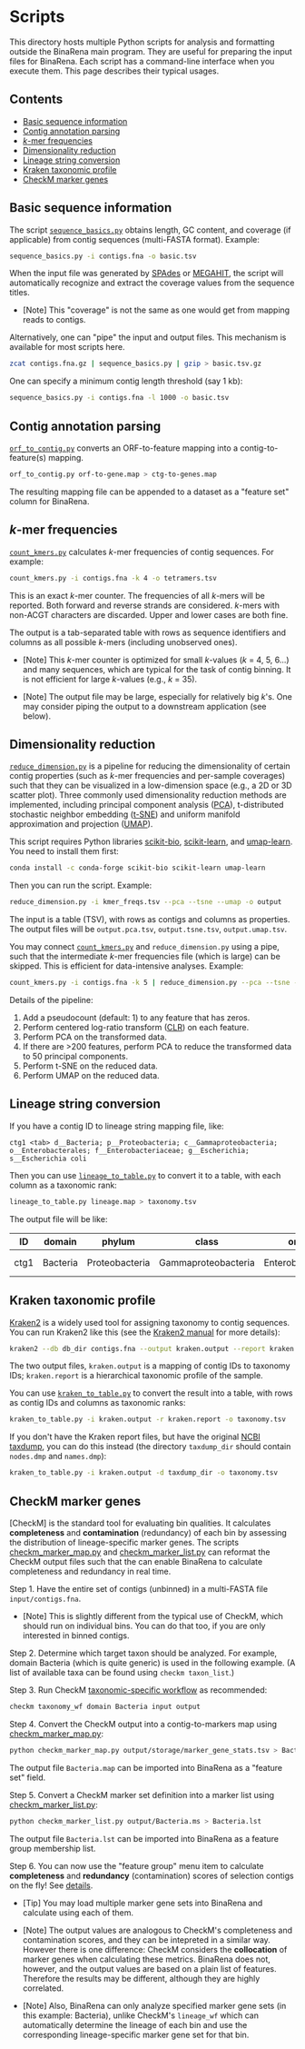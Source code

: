 # Scripts

This directory hosts multiple Python scripts for analysis and formatting outside the BinaRena main program. They are useful for preparing the input files for BinaRena. Each script has a command-line interface when you execute them. This page describes their typical usages.


## Contents

- [Basic sequence information](#basic-sequence-information)
- [Contig annotation parsing](#contig-annotation-parsing)
- [_k_-mer frequencies](#k-mer-frequencies)
- [Dimensionality reduction](#dimensionality-reduction)
- [Lineage string conversion](#lineage-string-conversion)
- [Kraken taxonomic profile](#kraken-taxonomic-profile)
- [CheckM marker genes](#checkm-marker-genes)


## Basic sequence information

The script [`sequence_basics.py`](sequence_basics.py) obtains length, GC content, and coverage (if applicable) from contig sequences (multi-FASTA format). Example:

```bash
sequence_basics.py -i contigs.fna -o basic.tsv
```

When the input file was generated by [SPAdes](https://github.com/ablab/spades) or [MEGAHIT](https://github.com/voutcn/megahit), the script will automatically recognize and extract the coverage values from the sequence titles.

- [Note] This "coverage" is not the same as one would get from mapping reads to contigs.

Alternatively, one can "pipe" the input and output files. This mechanism is available for most scripts here.

```bash
zcat contigs.fna.gz | sequence_basics.py | gzip > basic.tsv.gz
```

One can specify a minimum contig length threshold (say 1 kb):

```bash
sequence_basics.py -i contigs.fna -l 1000 -o basic.tsv
```


## Contig annotation parsing

[`orf_to_contig.py`](orf_to_contig.py) converts an ORF-to-feature mapping into a contig-to-feature(s) mapping.

```bash
orf_to_contig.py orf-to-gene.map > ctg-to-genes.map
```

The resulting mapping file can be appended to a dataset as a "feature set" column for BinaRena.


## _k_-mer frequencies

[`count_kmers.py`](count_kmers.py) calculates _k_-mer frequencies of contig sequences. For example:

```bash
count_kmers.py -i contigs.fna -k 4 -o tetramers.tsv
```

This is an exact _k_-mer counter. The frequencies of all _k_-mers will be reported. Both forward and reverse strands are considered. _k_-mers with non-ACGT characters are discarded. Upper and lower cases are both fine.

The output is a tab-separated table with rows as sequence identifiers and columns as all possible _k_-mers (including unobserved ones).

- [Note] This _k_-mer counter is optimized for small _k_-values (_k_ = 4, 5, 6...) and many sequences, which are typical for the task of contig binning. It is not efficient for large _k_-values (e.g., _k_ = 35). 

- [Note] The output file may be large, especially for relatively big _k_'s. One may consider piping the output to a downstream application (see below).


## Dimensionality reduction

[`reduce_dimension.py`](reduce_dimension.py) is a pipeline for reducing the dimensionality of certain contig properties (such as _k_-mer frequencies and per-sample coverages) such that they can be visualized in a low-dimension space (e.g., a 2D or 3D scatter plot). Three commonly used dimensionality reduction methods are implemented, including principal component analysis ([PCA](https://en.wikipedia.org/wiki/Principal_component_analysis)), t-distributed stochastic neighbor embedding ([t-SNE](https://en.wikipedia.org/wiki/T-distributed_stochastic_neighbor_embedding)) and uniform manifold approximation and projection ([UMAP](https://en.wikipedia.org/wiki/Nonlinear_dimensionality_reduction#Uniform_manifold_approximation_and_projection)).

This script requires Python libraries [scikit-bio](http://scikit-bio.org/), [scikit-learn](https://scikit-learn.org/stable/), and [umap-learn](https://umap-learn.readthedocs.io/en/latest/). You need to install them first:

```bash
conda install -c conda-forge scikit-bio scikit-learn umap-learn
```

Then you can run the script. Example:

```bash
reduce_dimension.py -i kmer_freqs.tsv --pca --tsne --umap -o output
```

The input is a table (TSV), with rows as contigs and columns as properties. The output files will be `output.pca.tsv`, `output.tsne.tsv`, `output.umap.tsv`.

You may connect [`count_kmers.py`](count_kmers.py) and `reduce_dimension.py` using a pipe, such that the intermediate _k_-mer frequencies file (which is large) can be skipped. This is efficient for data-intensive analyses. Example:

```bash
count_kmers.py -i contigs.fna -k 5 | reduce_dimension.py --pca --tsne --umap -o output
```

Details of the pipeline:

1. Add a pseudocount (default: 1) to any feature that has zeros.
2. Perform centered log-ratio transform ([CLR](https://en.wikipedia.org/wiki/Compositional_data#Center_logratio_transform)) on each feature.
3. Perform PCA on the transformed data.
4. If there are >200 features, perform PCA to reduce the transformed data to 50 principal components.
5. Perform t-SNE on the reduced data.
6. Perform UMAP on the reduced data.


## Lineage string conversion

If you have a contig ID to lineage string mapping file, like:

```
ctg1 <tab> d__Bacteria; p__Proteobacteria; c__Gammaproteobacteria; o__Enterobacterales; f__Enterobacteriaceae; g__Escherichia; s__Escherichia coli
```

Then you can use [`lineage_to_table.py`](lineage_to_table.py) to convert it to a table, with each column as a taxonomic rank:

```bash
lineage_to_table.py lineage.map > taxonomy.tsv
```

The output file will be like:

| ID | domain | phylum | class | order | family | genus | species |
| --- | --- | --- | --- | --- | --- | --- | --- |
| ctg1 | Bacteria | Proteobacteria | Gammaproteobacteria | Enterobacterales | Enterobacteriaceae | Escherichia | Escherichia coli |


## Kraken taxonomic profile

[Kraken2](https://ccb.jhu.edu/software/kraken2/) is a widely used tool for assigning taxonomy to contig sequences. You can run Kraken2 like this (see the [Kraken2 manual](https://github.com/DerrickWood/kraken2/wiki/Manual#classification) for more details):

```bash
kraken2 --db db_dir contigs.fna --output kraken.output --report kraken.report
```

The two output files, `kraken.output` is a mapping of contig IDs to taxonomy IDs; `kraken.report` is a hierarchical taxonomic profile of the sample.

You can use [`kraken_to_table.py`](kraken_to_table.py) to convert the result into a table, with rows as contig IDs and columns as taxonomic ranks:

```bash
kraken_to_table.py -i kraken.output -r kraken.report -o taxonomy.tsv
```

If you don't have the Kraken report files, but have the original [NCBI taxdump](https://ftp.ncbi.nih.gov/pub/taxonomy/taxdump.tar.gz), you can do this instead (the directory `taxdump_dir` should contain `nodes.dmp` and `names.dmp`):

```bash
kraken_to_table.py -i kraken.output -d taxdump_dir -o taxonomy.tsv
```


## CheckM marker genes

[CheckM] is the standard tool for evaluating bin qualities. It calculates **completeness** and **contamination** (redundancy) of each bin by assessing the distribution of lineage-specific marker genes. The scripts [checkm_marker_map.py](checkm_marker_map.py) and [checkm_marker_list.py](checkm_marker_list.py) can reformat the CheckM output files such that the can enable BinaRena to calculate completeness and redundancy in real time.

Step 1. Have the entire set of contigs (unbinned) in a multi-FASTA file `input/contigs.fna`.

- [Note] This is slightly different from the typical use of CheckM, which should run on individual bins. You can do that too, if you are only interested in binned contigs.

Step 2. Determine which target taxon should be analyzed. For example, domain Bacteria (which is quite generic) is used in the following example. (A list of available taxa can be found using `checkm taxon_list`.)

Step 3. Run CheckM [taxonomic-specific workflow](https://github.com/Ecogenomics/CheckM/wiki/Workflows#taxonomic-specific-workflow) as recommended:

```bash
checkm taxonomy_wf domain Bacteria input output
```

Step 4. Convert the CheckM output into a contig-to-markers map using [checkm_marker_map.py](checkm_marker_map.py):

```bash
python checkm_marker_map.py output/storage/marker_gene_stats.tsv > Bacteria.map
```

The output file `Bacteria.map` can be imported into BinaRena as a "feature set" field.

Step 5. Convert a CheckM marker set definition into a marker list using [checkm_marker_list.py](checkm_marker_list.py):

```bash
python checkm_marker_list.py output/Bacteria.ms > Bacteria.lst
```

The output file `Bacteria.lst` can be imported into BinaRena as a feature group membership list.

Step 6. You can now use the "feature group" menu item to calculate **completeness** and **redundancy** (contamination) scores of selection contigs on the fly! See [details](../README.md#completeness--redundancy-calculation).

- [Tip] You may load multiple marker gene sets into BinaRena and calculate using each of them.

- [Note] The output values are analogous to CheckM's completeness and contamination scores, and they can be intepreted in a similar way. However there is one difference: CheckM considers the **collocation** of marker genes when calculating these metrics. BinaRena does not, however, and the output values are based on a plain list of features. Therefore the results may be different, although they are highly correlated.

- [Note] Also, BinaRena can only analyze specified marker gene sets (in this example: Bacteria), unlike CheckM's `lineage_wf` which can automatically determine the lineage of each bin and use the corresponding lineage-specific marker gene set for that bin.
